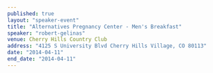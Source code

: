 ```yaml
---
published: true
layout: "speaker-event"
title: "Alternatives Pregnancy Center - Men's Breakfast"
speaker: "robert-gelinas"
venue: Cherry Hills Country Club
address: "4125 S University Blvd Cherry Hills Village, CO 80113"
date: "2014-04-11"
end_date: "2014-04-11"
---
```



